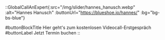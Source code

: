 ::GlobalCallAnExpert{:src="/img/slider/hannes_hanusch.webp" :alt="Hannes Hanusch" :buttonUrl="https://blueshoe.io/hannes/" :bg="bg-bs-blue"}

#buttonBlockTitle
Hier geht's zum kostenlosen Videocall-Erstgespräch
#buttonLabel
Jetzt Termin buchen
::